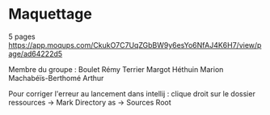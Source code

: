# Maquettage
5 pages
https://app.moqups.com/CkukO7C7UqZGbBW9y6esYo6NfAJ4K6H7/view/page/ad64222d5

Membre du groupe :
Boulet Rémy
Terrier Margot
Héthuin Marion
Machabéïs-Berthomé Arthur


Pour corriger l'erreur au lancement dans intellij : clique droit sur le dossier ressources -> Mark Directory as -> Sources Root
